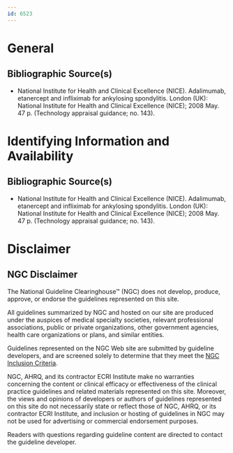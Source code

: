 ```yaml
---
id: 6523
---
```


# General

## Bibliographic Source(s)

- National Institute for Health and Clinical Excellence (NICE). Adalimumab, etanercept and infliximab for ankylosing spondylitis. London (UK): National Institute for Health and Clinical Excellence (NICE); 2008 May. 47 p. (Technology appraisal guidance; no. 143).

# Identifying Information and Availability

## Bibliographic Source(s)

- National Institute for Health and Clinical Excellence (NICE). Adalimumab, etanercept and infliximab for ankylosing spondylitis. London (UK): National Institute for Health and Clinical Excellence (NICE); 2008 May. 47 p. (Technology appraisal guidance; no. 143).

# Disclaimer

## NGC Disclaimer

The National Guideline Clearinghouse™ (NGC) does not develop, produce, approve, or endorse the guidelines represented on this site.

All guidelines summarized by NGC and hosted on our site are produced under the auspices of medical specialty societies, relevant professional associations, public or private organizations, other government agencies, health care organizations or plans, and similar entities.

Guidelines represented on the NGC Web site are submitted by guideline developers, and are screened solely to determine that they meet the [NGC Inclusion Criteria](/help-and-about/summaries/inclusion-criteria).

NGC, AHRQ, and its contractor ECRI Institute make no warranties concerning the content or clinical efficacy or effectiveness of the clinical practice guidelines and related materials represented on this site. Moreover, the views and opinions of developers or authors of guidelines represented on this site do not necessarily state or reflect those of NGC, AHRQ, or its contractor ECRI Institute, and inclusion or hosting of guidelines in NGC may not be used for advertising or commercial endorsement purposes.

Readers with questions regarding guideline content are directed to contact the guideline developer.


